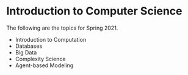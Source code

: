 <html>
    <head>
<!--include head.txt -->
        <title>
            Introduction to Computer Science
        </title>
    </head>

 <body>
<!--include logo.txt -->
<!--include menu.txt -->

# Introduction to Computer Science

The following are the topics for Spring 2021.

- Introduction to Computation
- Databases
- Big Data
- Complexity Science
- Agent-based Modeling

</body>
</html>

